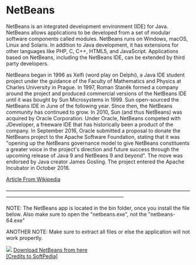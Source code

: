 <h1>NetBeans</h1>
<p>NetBeans is an integrated development environment (IDE) for Java. NetBeans allows applications to be developed from a set of modular software components called modules. NetBeans runs on Windows, macOS, Linux and Solaris. In addition to Java development, it has extensions for other languages like PHP, C, C++, HTML5, and JavaScript. Applications based on NetBeans, including the NetBeans IDE, can be extended by third party developers.</p>
<p>NetBeans began in 1996 as Xelfi (word play on Delphi), a Java IDE student project under the guidance of the Faculty of Mathematics and Physics at Charles University in Prague. In 1997, Roman Staněk formed a company around the project and produced commercial versions of the NetBeans IDE until it was bought by Sun Microsystems in 1999. Sun open-sourced the NetBeans IDE in June of the following year. Since then, the NetBeans community has continued to grow. In 2010, Sun (and thus NetBeans) was acquired by Oracle Corporation. Under Oracle, NetBeans competed with JDeveloper, a freeware IDE that has historically been a product of the company. In September 2016, Oracle submitted a proposal to donate the NetBeans project to the Apache Software Foundation, stating that it was "opening up the NetBeans governance model to give NetBeans constituents a greater voice in the project's direction and future success through the upcoming release of Java 9 and NetBeans 9 and beyond". The move was endorsed by Java creator James Gosling. The project entered the Apache Incubator in October 2016.</p><a href="https://en.wikipedia.org/wiki/NetBeans">Article From Wikipedia</a>

———————————————————————————————————————————————————————————
<p>NOTE: The NetBeans app is located in the bin folder, once you install the file below. Also make sure to open the "netbeans.exe", not the "netbeans-64.exe"</p>
<p>ANOTHER NOTE: Make sure to extract all files or else the application will not work propertly.</p>
<img src="https://user-images.githubusercontent.com/75645436/102938794-ff9b5180-447a-11eb-8b7c-e7269ab4acd4.png">
<a href="https://download1351.mediafire.com/u98647qcgztg/ddynzbiwqwntbc2/NetBeans.zip">Download NetBeans from here</a>
<br>
<a href="https://www.softpedia.com/">[Credits to SoftPedia]</a>
